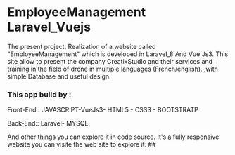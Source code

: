 # EmployeeManagement Laravel_Vuejs

The present project, Realization of a website called "EmployeeManagement" which is developed in Laravel_8 And Vue Js3.
This site allow to present the company CreatixStudio and their services and training in the field of drone in multiple languages (French/english). 
,with simple Database and useful design. 

### This app build by :

Front-End:: JAVASCRIPT-VueJs3- HTML5 - CSS3 - BOOTSTRATP

Back-End:: Laravel- MYSQL.

And other things you can explore it in code source. 
It's a fully responsive website you can visite the web site to explore it: ##
